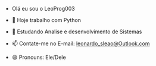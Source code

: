 - Olá eu sou o LeoProg003

- 🔭 Hoje trabalho com Python
- 🌱 Estudando Analise e desenvolvimento de Sistemas 
- 📫 Contate-me no E-mail: leonardo_sleao@Outlook.com
- 😄 Pronouns: Ele/Dele


